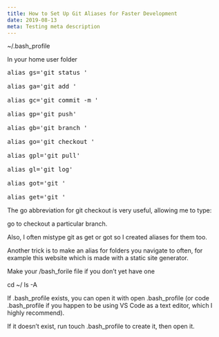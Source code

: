 ```yaml
---
title: How to Set Up Git Aliases for Faster Development
date: 2019-08-13
meta: Testing meta description
---
```


~/.bash_profile

 

In your home user folder

 

<pre>
<span class="green">alias</span> gs='git status '

<span class="green">alias</span> ga='git add '

<span class="green">alias</span> gc='git commit -m '

<span class="green">alias</span> gp='git push'

<span class="green">alias</span> gb='git branch '

<span class="green">alias</span> go='git checkout '

<span class="green">alias</span> gpl='git pull'

<span class="green">alias</span> gl='git log'

<span class="green">alias</span> got='git '

<span class="green">alias</span> get='git '
</pre>

The go abbreviation for git checkout is very useful, allowing me to type:

go <branch>
to checkout a particular branch.

Also, I often mistype git as get or got so I created aliases for them too.

 

Another trick is to make an alias for folders you navigate to often, for example this website which is made with a static site generator.

 

 

Make your /bash_forile file if you don’t yet have one

cd ~/ ls -A

If .bash_profile exists, you can open it with open .bash_profile (or code .bash_profile if you happen to be using VS Code as a text editor, which I highly recommend).

If it doesn’t exist, run touch .bash_profile to create it, then open it.